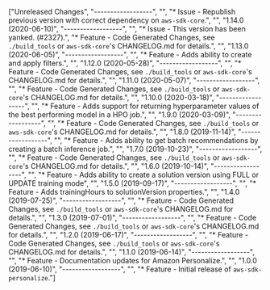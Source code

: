 ["Unreleased Changes", "------------------", "", "* Issue - Republish previous version with correct dependency on `aws-sdk-core`.", "", "1.14.0 (2020-06-10)", "------------------", "", "* Issue - This version has been yanked. (#2327).", "* Feature - Code Generated Changes, see `./build_tools` or `aws-sdk-core`'s CHANGELOG.md for details.", "", "1.13.0 (2020-06-05)", "------------------", "", "* Feature - Adds ability to create and apply filters.", "", "1.12.0 (2020-05-28)", "------------------", "", "* Feature - Code Generated Changes, see `./build_tools` or `aws-sdk-core`'s CHANGELOG.md for details.", "", "1.11.0 (2020-05-07)", "------------------", "", "* Feature - Code Generated Changes, see `./build_tools` or `aws-sdk-core`'s CHANGELOG.md for details.", "", "1.10.0 (2020-03-18)", "------------------", "", "* Feature - Adds support for returning hyperparameter values of the best performing model in a HPO job.", "", "1.9.0 (2020-03-09)", "------------------", "", "* Feature - Code Generated Changes, see `./build_tools` or `aws-sdk-core`'s CHANGELOG.md for details.", "", "1.8.0 (2019-11-14)", "------------------", "", "* Feature - Adds ability to get batch recommendations by creating a batch inference job.", "", "1.7.0 (2019-10-23)", "------------------", "", "* Feature - Code Generated Changes, see `./build_tools` or `aws-sdk-core`'s CHANGELOG.md for details.", "", "1.6.0 (2019-10-14)", "------------------", "", "* Feature - Adds ability to create a solution version using FULL or UPDATE training mode", "", "1.5.0 (2019-09-17)", "------------------", "", "* Feature - Adds trainingHours to solutionVersion properties.", "", "1.4.0 (2019-07-25)", "------------------", "", "* Feature - Code Generated Changes, see `./build_tools` or `aws-sdk-core`'s CHANGELOG.md for details.", "", "1.3.0 (2019-07-01)", "------------------", "", "* Feature - Code Generated Changes, see `./build_tools` or `aws-sdk-core`'s CHANGELOG.md for details.", "", "1.2.0 (2019-06-17)", "------------------", "", "* Feature - Code Generated Changes, see `./build_tools` or `aws-sdk-core`'s CHANGELOG.md for details.", "", "1.1.0 (2019-06-14)", "------------------", "", "* Feature - Documentation updates for Amazon Personalize.", "", "1.0.0 (2019-06-10)", "------------------", "", "* Feature - Initial release of `aws-sdk-personalize`."]